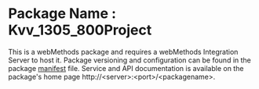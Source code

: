 # Package Name : Kvv_1305_800Project
This is a webMethods package and requires a webMethods Integration Server to host it. Package versioning and configuration can be found in the package [manifest](./Kvv_1305_800Project/manifest.v3) file. Service and API documentation is available on the package's home page http://&lt;server&gt;:&lt;port&gt;/&lt;packagename>.